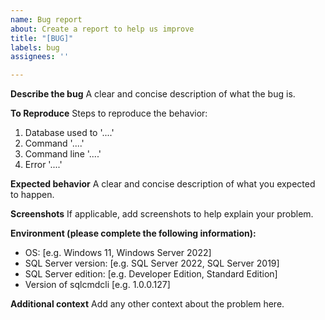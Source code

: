 ```yaml
---
name: Bug report
about: Create a report to help us improve
title: "[BUG]"
labels: bug
assignees: ''

---
```


**Describe the bug**
A clear and concise description of what the bug is.

**To Reproduce**
Steps to reproduce the behavior:
1. Database used to '....'
2. Command '....'
3. Command line '....'
4. Error '....'

**Expected behavior**
A clear and concise description of what you expected to happen.

**Screenshots**
If applicable, add screenshots to help explain your problem.

**Environment (please complete the following information):**
 - OS: [e.g. Windows 11, Windows Server 2022]
 - SQL Server version: [e.g. SQL Server 2022, SQL Server 2019]
 - SQL Server edition: [e.g. Developer Edition, Standard Edition]
 - Version of sqlcmdcli [e.g. 1.0.0.127]

**Additional context**
Add any other context about the problem here.
